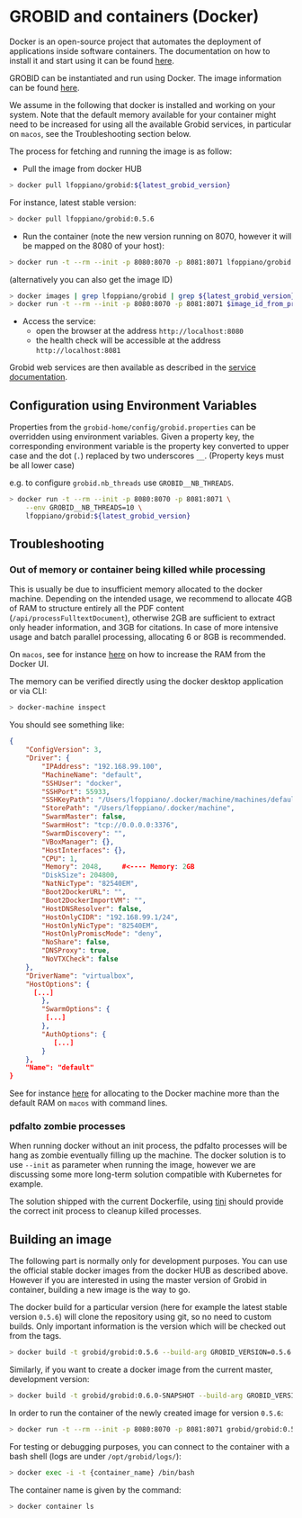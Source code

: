 # GROBID and containers (Docker)

Docker is an open-source project that automates the deployment of applications inside software containers.
The documentation on how to install it and start using it can be found [here](https://docs.docker.com/engine/understanding-docker/).

GROBID can be instantiated and run using Docker. The image information can be found [here](https://hub.docker.com/r/lfoppiano/grobid/).

We assume in the following that docker is installed and working on your system. Note that the default memory available for your container might need to be increased for using all the available Grobid services, in particular on `macos`, see the Troubleshooting section below.

The process for fetching and running the image is as follow:

- Pull the image from docker HUB

```bash
> docker pull lfoppiano/grobid:${latest_grobid_version}
```

For instance, latest stable version:

```bash
> docker pull lfoppiano/grobid:0.5.6
```

- Run the container (note the new version running on 8070, however it will be mapped on the 8080 of your host):

```bash
> docker run -t --rm --init -p 8080:8070 -p 8081:8071 lfoppiano/grobid:${latest_grobid_version}
```

(alternatively you can also get the image ID)  

```bash
> docker images | grep lfoppiano/grobid | grep ${latest_grobid_version}
> docker run -t --rm --init -p 8080:8070 -p 8081:8071 $image_id_from_previous_command
```

- Access the service:
  - open the browser at the address `http://localhost:8080`
  - the health check will be accessible at the address `http://localhost:8081`

Grobid web services are then available as described in the [service documentation](https://grobid.readthedocs.io/en/latest/Grobid-service/).

## Configuration using Environment Variables

Properties from the `grobid-home/config/grobid.properties` can be overridden using environment variables.
Given a property key, the corresponding environment variable is the property key converted to upper case and the dot (`.`) replaced by two underscores `__`. (Property keys must be all lower case)

e.g. to configure `grobid.nb_threads` use `GROBID__NB_THREADS`.

```bash
> docker run -t --rm --init -p 8080:8070 -p 8081:8071 \
    --env GROBID__NB_THREADS=10 \
    lfoppiano/grobid:${latest_grobid_version}
```

## Troubleshooting

### Out of memory or container being killed while processing

This is usually be due to insufficient memory allocated to the docker machine. Depending on the intended usage, we recommend to allocate 4GB of RAM to structure entirely all the PDF content (`/api/processFulltextDocument`), otherwise 2GB are sufficient to extract only header information, and 3GB for citations. In case of more intensive usage and batch parallel processing, allocating 6 or 8GB is recommended.

On `macos`, see for instance [here](https://stackoverflow.com/questions/32834082/how-to-increase-docker-machine-memory-mac/39720010#39720010) on how to increase the RAM from the Docker UI.

The memory can be verified directly using the docker desktop application or via CLI:  

```bash
> docker-machine inspect
```

You should see something like:

```json
{
    "ConfigVersion": 3,
    "Driver": {
        "IPAddress": "192.168.99.100",
        "MachineName": "default",
        "SSHUser": "docker",
        "SSHPort": 55933,
        "SSHKeyPath": "/Users/lfoppiano/.docker/machine/machines/default/id_rsa",
        "StorePath": "/Users/lfoppiano/.docker/machine",
        "SwarmMaster": false,
        "SwarmHost": "tcp://0.0.0.0:3376",
        "SwarmDiscovery": "",
        "VBoxManager": {},
        "HostInterfaces": {},
        "CPU": 1,
        "Memory": 2048,     #<---- Memory: 2GB
        "DiskSize": 204800,
        "NatNicType": "82540EM",
        "Boot2DockerURL": "",
        "Boot2DockerImportVM": "",
        "HostDNSResolver": false,
        "HostOnlyCIDR": "192.168.99.1/24",
        "HostOnlyNicType": "82540EM",
        "HostOnlyPromiscMode": "deny",
        "NoShare": false,
        "DNSProxy": true,
        "NoVTXCheck": false
    },
    "DriverName": "virtualbox",
    "HostOptions": {
      [...]
        },
        "SwarmOptions": {
         [...]
        },
        "AuthOptions": {
           [...]
        }
    },
    "Name": "default"
}
```

See for instance [here](https://stackoverflow.com/a/36982696) for allocating to the Docker machine more than the default RAM on `macos` with command lines.

### pdfalto zombie processes

When running docker without an init process, the pdfalto processes will be hang as zombie eventually filling up the machine. The docker solution is to use `--init` as parameter when running the image, however we are discussing some more long-term solution compatible with Kubernetes for example.

The solution shipped with the current Dockerfile, using [tini](https://github.com/krallin/tini) should provide the correct init process to cleanup
killed processes.

## Building an image

The following part is normally only for development purposes. You can use the official stable docker images from the docker HUB as described above.
However if you are interested in using the master version of Grobid in container, building a new image is the way to go.

The docker build for a particular version (here for example the latest stable version `0.5.6`) will clone the repository using git, so no need to custom builds. Only important information is the version which will be checked out from the tags.

```bash
> docker build -t grobid/grobid:0.5.6 --build-arg GROBID_VERSION=0.5.6 .
```

Similarly, if you want to create a docker image from the current master, development version:

```bash
> docker build -t grobid/grobid:0.6.0-SNAPSHOT --build-arg GROBID_VERSION=0.6.0-SNAPSHOT .
```

In order to run the container of the newly created image for version `0.5.6`:

```bash
> docker run -t --rm --init -p 8080:8070 -p 8081:8071 grobid/grobid:0.5.6
```

For testing or debugging purposes, you can connect to the container with a bash shell (logs are under `/opt/grobid/logs/`):

```bash
> docker exec -i -t {container_name} /bin/bash
```

The container name is given by the command:

```bash
> docker container ls
```
